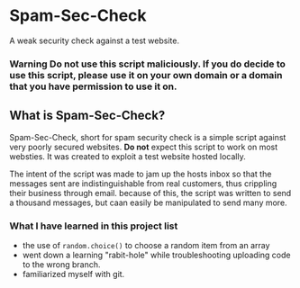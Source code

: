 # Spam-Sec-Check
A weak security check against a test website. 

### **Warning** Do not use this script maliciously. If you do decide to use this script, please use it on your own domain or a domain that you have permission to use it on.

## What is Spam-Sec-Check?
Spam-Sec-Check, short for spam security check is a simple script against very poorly secured websites.
**Do not** expect this script to work on most websties. It was created to exploit a test website hosted locally. 

The intent of the script was made to jam up the hosts inbox so that the messages sent are indistinguishable from real customers, thus crippling their business through email.
because of this, the script was written to send a thousand messages, but caan easily be manipulated to send many more.

### What I have learned in this project list
- the use of `random.choice()` to choose a random item from an array
- went down a learning "rabit-hole" while troubleshooting uploading code to the wrong branch.
- familiarized myself with git.
